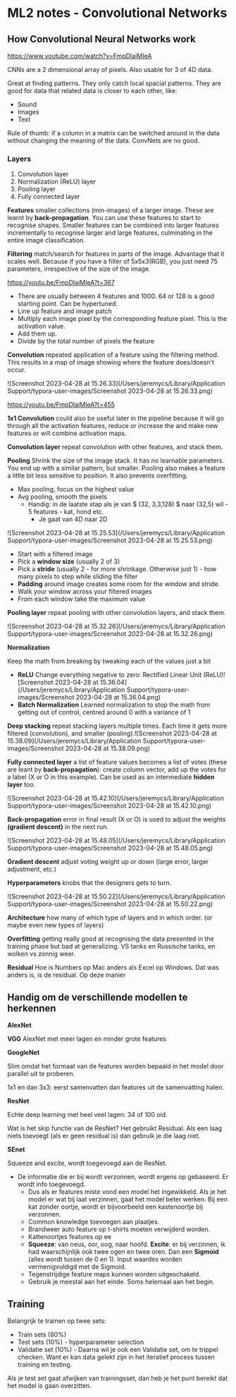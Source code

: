 # ML2 notes - Convolutional Networks

## How Convolutional Neural Networks work

https://www.youtube.com/watch?v=FmpDIaiMIeA

CNNs are a 2 dimensional array of pixels. Also usable for 3 of 4D data. 

Great at finding patterns. They only catch local spacial patterns. They are good for data that related data is closer to each other, like:

* Sound
* Images
* Text

Rule of thumb: if a column in a matrix can be switched around in the data without changing the meaning of the data. ConvNets are no good.

### Layers

1. Convolution layer
2. Normalization (ReLU) layer
3. Pooling layer
4. Fully connected layer

**Features** smaller collections (min-images) of a larger image. These are learnt by **back-propagation**. You can use these features to start to recognise shapes. Smaller features can be combined into larger features incrementally to recognise larger and large features, culminating in the entire image classification.

**Filtering** match/search for features in parts of the image. Advantage that it scales well. Because if you have a filter of 5x5x3(RGB), you just need 75 parameters, irrespective of the size of the image.

https://youtu.be/FmpDIaiMIeA?t=367

* There are usually between 4 features and 1000. 64 or 128 is a good starting point. Can be hypertuned.
* Line up feature and image patch
* Multiply each image pixel by the corresponding feature pixel. This is the activation value.
* Add them up.
* Divide by the total number of pixels the feature

**Convolution** repeated application of a feature using the filtering method. This results in a map of image showing where the feature does/doesn't occur.

![Screenshot 2023-04-28 at 15.26.33](/Users/jeremycs/Library/Application Support/typora-user-images/Screenshot 2023-04-28 at 15.26.33.png)

https://youtu.be/FmpDIaiMIeA?t=455

**1x1 Convolution** could also be useful later in the pipeline because it will go through all the activation features, reduce or increase the and make new features or will combine activation maps.

**Convolution layer** repeat convolution with other features, and stack them.

**Pooling** Shrink the size of the image stack. It has no learnable parameters. You end up with a similar pattern, but smaller. Pooling also makes a feature a little bit less sensitive to position. It also prevents overfitting.

* Max pooling, focus on the highest value
* Avg pooling, smooth the pixels
  * Handig: in de laatste stap als je van $ (32, 3,3,128) $ naar (32,5) wil - 5 features - kat, hond etc.
    * Je gaat van 4D naar 2D

![Screenshot 2023-04-28 at 15.25.53](/Users/jeremycs/Library/Application Support/typora-user-images/Screenshot 2023-04-28 at 15.25.53.png)

* Start with a filtered image
* Pick a **window size** (usually 2 of 3)
* Pick a **stride** (usually 2 - for more shrinkage. Otherwise just 1) - how many pixels to step while sliding the filter
* **Padding** around image creates some room for the window and stride.
* Walk your window across your filtered images
* From each window take the maximum value

**Pooling layer** repeat pooling with other convolution layers, and stack them.

![Screenshot 2023-04-28 at 15.32.26](/Users/jeremycs/Library/Application Support/typora-user-images/Screenshot 2023-04-28 at 15.32.26.png)

**Normalization** 

Keep the math from breaking by tweaking each of the values just a bit

* **ReLU** Change everything negative to zero: Rectified Linear Unit (ReLU)![Screenshot 2023-04-28 at 15.36.04](/Users/jeremycs/Library/Application Support/typora-user-images/Screenshot 2023-04-28 at 15.36.04.png)
* **Batch Normalization** Learned normalization to stop the math from getting out of control, centred around 0 with a variance of 1

**Deep stacking** repeat stacking layers multiple times. Each time it gets more filtered (convolution), and smaller (pooling).![Screenshot 2023-04-28 at 15.38.09](/Users/jeremycs/Library/Application Support/typora-user-images/Screenshot 2023-04-28 at 15.38.09.png)

**Fully connected layer** a list of feature values becomes a list of votes (these are leant by **back-propagation**): create column vector, add up the votes for a label (X or O in this example). Can be used as an intermediate **hidden layer** too.

![Screenshot 2023-04-28 at 15.42.10](/Users/jeremycs/Library/Application Support/typora-user-images/Screenshot 2023-04-28 at 15.42.10.png)

**Back-propagation** error in final result (X or O) is used to adjust the weights **(gradient descent)** in the next run.

![Screenshot 2023-04-28 at 15.48.05](/Users/jeremycs/Library/Application Support/typora-user-images/Screenshot 2023-04-28 at 15.48.05.png)

**Gradient descent** adjust voting weight up or down (large error, larger adjustment, etc.)

**Hyperparameters** knobs that the designers gets to turn.

![Screenshot 2023-04-28 at 15.50.22](/Users/jeremycs/Library/Application Support/typora-user-images/Screenshot 2023-04-28 at 15.50.22.png)

**Architecture** how many of which type of layers and in which order. (or maybe even new types of layers)

**Overfitting** getting really good at recognising the data presented in the training phase but bad at  generalizing. VS tanks en Russische tanks, en wolken vs zonnig weer. 

**Residual** Hoe is Numbers op Mac anders als Excel op Windows. Dat was anders is, is de residual. Op deze manier

## Handig om de verschillende modellen te herkennen

**AlexNet**

**VGG** AlexNet met meer lagen en minder grote features

**GoogleNet**

Slim omdat het formaat van de features worden bepaald in het model door parallel uit te proberen.

1x1 en dan 3x3: eerst samenvatten dan features uit de samenvatting halen.

**ResNet**

Echte deep learning met heel veel lagen: 34 of 100 oid.

Wat is het skip functie van de ResNet? Het gebruikt Residual. Als een laag niets toevoegt (als er geen residual is) dan gebruik je die laag niet.

**SEnet**

Squeeze and excite, wordt toegevoegd aan de ResNet.

* De informatie die er bij wordt verzonnen, wordt ergens op gebaseerd. Er wordt info toegevoegd. 
  *  Dus als er features miste vond een model het ingewikkeld. Als je het model er wat bij laat verzinnen, gaat het model beter werken. Bij een kat zonder oortje, wordt er bijvoorbeeld een kastenoortje bij verzonnen.
  * Common knowledge toevoegen aan plaatjes.
  * Brandweer auto feature op t-shirts moeten verwijderd worden.
  * Kattenoortjes features op ee
  * **Squeeze**: van neus, oor, oog, naar hoofd. **Excite**: er bij verzinnen, ik had waarschijnlijk ook twee ogen en twee oren. Dan een **Sigmoid** (alles wordt tussen de 0 en 1). Input waardes worden vermenigvuldigd met de Sigmoid.
  * Tegenstrijdige feature maps kunnen worden uitgeschakeld.
  * Gebruik je meestal aan het einde. Soms helemaal aan het begin.

## Training

Belangrijk te trainen op twee sets:

* Train sets (80%)
* Test sets (10%) - hyperparameter selection
* Validatie set (10%) - Daarna wil je ook een Validatie set, om te trippel checken. Want er kan data gelekt zijn in het iteratief process tussen training en testing.

Als je test set gaat afwijken van trainingsset, dan heb je het punt bereikt dat het model is gaan overzitten.

